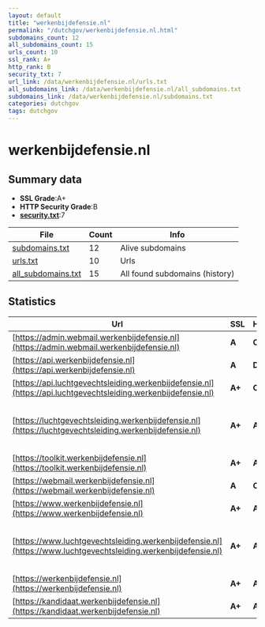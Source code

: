 ```yaml
---
layout: default
title: "werkenbijdefensie.nl"
permalink: "/dutchgov/werkenbijdefensie.nl.html"
subdomains_count: 12
all_subdomains_count: 15
urls_count: 10
ssl_rank: A+
http_rank: B
security_txt: 7
url_link: /data/werkenbijdefensie.nl/urls.txt
all_subdomains_link: /data/werkenbijdefensie.nl/all_subdomains.txt
subdomains_link: /data/werkenbijdefensie.nl/subdomains.txt
categories: dutchgov
tags: dutchgov
---
```



# werkenbijdefensie.nl
## Summary data


 - **SSL Grade**:A+
 - **HTTP Security Grade**:B
 - **[security.txt](https://www.digitaleoverheid.nl/nieuws/standaard-security-txt-nu-verplicht-voor-overheid/)**:7


| File       | Count | Info |
|------------|-------|------|
|[subdomains.txt](/DutchGovScope/data/werkenbijdefensie.nl/subdomains.txt)|12|Alive subdomains|
|[urls.txt](/DutchGovScope/data/werkenbijdefensie.nl/urls.txt)|10|Urls|
|[all_subdomains.txt](/DutchGovScope/data/werkenbijdefensie.nl/all_subdomains.txt)|15|All found subdomains (history)|


## Statistics


| Url | SSL | HTTP | Server | Cookie | HSTS | CORS | CTO | CSP | XFO | XXP | RP |FP| Tech |Title |
|--------|-------|-------|------|------|------|------|------|------|------|------|------|------|------|------|
|[https://admin.webmail.werkenbijdefensie.nl](https://admin.webmail.werkenbijdefensie.nl)| **A**| **C**|Ponos Maximum| | | | |:warning: | :white_check_mark: | :white_check_mark: | :white_check_mark: | |||
|[https://api.werkenbijdefensie.nl](https://api.werkenbijdefensie.nl)| **A**| **D**|Ponos Maximum| | | | | | :white_check_mark: | :white_check_mark: | :white_check_mark: | ||404 Not Found|
|[https://api.luchtgevechtsleiding.werkenbijdefensie.nl](https://api.luchtgevechtsleiding.werkenbijdefensie.nl)| **A+**| **C**|nginx| |:white_check_mark: | | | | | | :white_check_mark: | |HSTS Nginx||
|[https://luchtgevechtsleiding.werkenbijdefensie.nl](https://luchtgevechtsleiding.werkenbijdefensie.nl)| **A+**| **A**|nginx| |:white_check_mark: | | | | :white_check_mark: | :white_check_mark: | :white_check_mark: | |Google Tag Manager HSTS Nginx|LGL Serious Game...|
|[https://toolkit.werkenbijdefensie.nl](https://toolkit.werkenbijdefensie.nl)| **A+**| **A**|Ponos Maximum|:white_check_mark: |:white_check_mark: | | |:warning: | :white_check_mark: | :white_check_mark: | :white_check_mark: | |HSTS|Redirecting to p...|
|[https://webmail.werkenbijdefensie.nl](https://webmail.werkenbijdefensie.nl)| **A**| **C**|Ponos Maximum| | | | |:warning: | :white_check_mark: | :white_check_mark: | :white_check_mark: | |||
|[https://www.werkenbijdefensie.nl](https://www.werkenbijdefensie.nl)| **A+**| **A**|Ponos Maximum| |:white_check_mark: | | |:warning: | :white_check_mark: | :white_check_mark: | :white_check_mark: | |HSTS||
|[https://www.luchtgevechtsleiding.werkenbijdefensie.nl](https://www.luchtgevechtsleiding.werkenbijdefensie.nl)| **A+**| **A**|nginx| |:white_check_mark: | | | | :white_check_mark: | :white_check_mark: | :white_check_mark: | |Google Tag Manager HSTS Nginx|LGL Serious Game...|
|[https://werkenbijdefensie.nl](https://werkenbijdefensie.nl)| **A+**| **A**|Ponos Maximum| |:white_check_mark: | | |:warning: | :white_check_mark: | :white_check_mark: | :white_check_mark: | |HSTS|Werken bij Defen...|
|[https://kandidaat.werkenbijdefensie.nl](https://kandidaat.werkenbijdefensie.nl)| **A+**| **A**|Ponos Maximum| |:white_check_mark: | | |:warning: | :white_check_mark: | :white_check_mark: | :white_check_mark: | |HSTS||

